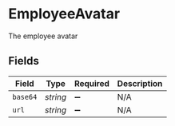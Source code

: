 # EmployeeAvatar

The employee avatar


## Fields

| Field              | Type               | Required           | Description        |
| ------------------ | ------------------ | ------------------ | ------------------ |
| `base64`           | *string*           | :heavy_minus_sign: | N/A                |
| `url`              | *string*           | :heavy_minus_sign: | N/A                |